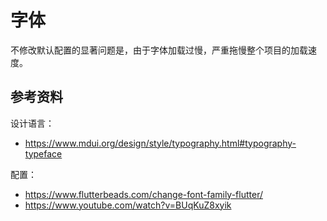 # 字体

不修改默认配置的显著问题是，由于字体加载过慢，严重拖慢整个项目的加载速度。

<!--
此处放一个加载情况截图。
-->

## 参考资料

设计语言：
- https://www.mdui.org/design/style/typography.html#typography-typeface

配置：
- https://www.flutterbeads.com/change-font-family-flutter/
- https://www.youtube.com/watch?v=BUqKuZ8xyik
